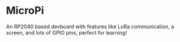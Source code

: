 # MicroPi
An RP2040 based devboard with features like LoRa communication, a screen, and lots of GPIO pins, perfect for learning!
